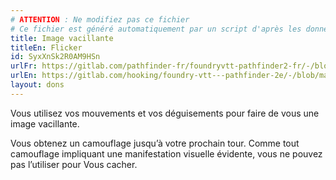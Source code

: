 ```yaml
---
# ATTENTION : Ne modifiez pas ce fichier
# Ce fichier est généré automatiquement par un script d'après les données du module Foundry VTT officiel et de sa traduction
title: Image vacillante
titleEn: Flicker
id: SyxXnSk2R0AM9HSn
urlFr: https://gitlab.com/pathfinder-fr/foundryvtt-pathfinder2-fr/-/blob/master/data/feats/SyxXnSk2R0AM9HSn.htm
urlEn: https://gitlab.com/hooking/foundry-vtt---pathfinder-2e/-/blob/master/packs/data/feats.db/flicker.json
layout: dons
---
```

Vous utilisez vos mouvements et vos déguisements pour faire de vous une image vacillante.

Vous obtenez un camouflage jusqu’à votre prochain tour. Comme tout camouflage impliquant une manifestation visuelle évidente, vous ne pouvez pas l’utiliser pour Vous cacher.
